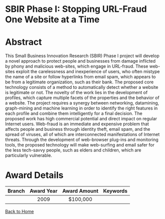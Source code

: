 
SBIR Phase I: Stopping URL-Fraud One Website at a Time
======================================================

# Abstract


This Small Business Innovation Research (SBIR) Phase I project will develop a novel approach to protect people and businesses from damage inflicted by phony and malicious web-sites, which engage in URL-fraud. These web-sites exploit the carelessness and inexperience of users, who often mistype the name of a site or follow hyperlinks from email spam, which appears to be from a legitimate organization, such as their bank. The proposed core technology consists of a method to automatically detect whether a website is legitimate or not.  The novelty of the work lies in the development of profiles, which capture multiple facets of the properties and the behavior of a website.  The project requires a synergy between networking, datamining, graph-mining and machine learning in order to identify the right features in each profile and combine them intelligently for a final decision.  The proposed work has high commercial potential and direct impact on regular Internet users. Web-fraud is an immediate and expensive problem that affects people and business through identity theft, email spam, and the spread of viruses, all of which are interconnected manifestations of Internet threats.  Through the development of web-browser plug-ins and monitoring tools, the proposed technology will make web-surfing and email safer for the less tech-savvy people, such as elders and children, which are particularly vulnerable.  

# Award Details

|Branch|Award Year|Award Amount|Keywords|
| :---: | :---: | :---: | :---: |
||2009|$100,000||
  
  


[Back to Home](https://github.com/chrischow/dod_sbir_awards/JT/#111)